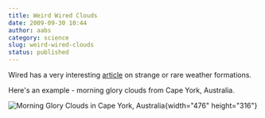 ```yaml
---
title: Weird Wired Clouds
date: 2009-09-30 10:44
author: aabs
category: science
slug: weird-wired-clouds
status: published
---
```


Wired has a very interesting [article](http://www.wired.com/wiredscience/2009/09/clouds/) on strange or rare weather formations.

Here's an example - morning glory clouds from Cape York, Australia.

![Morning Glory Clouds in Cape York, Australia](http://www.wired.com/images_blogs/wiredscience/2009/08/morninggloryclouds.jpg){width="476" height="316"}
